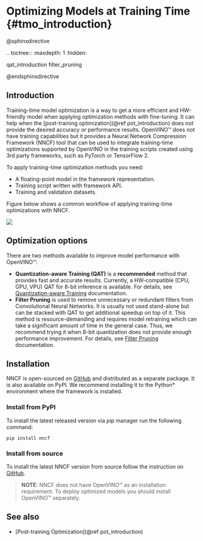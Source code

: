 # Optimizing Models at Training Time {#tmo_introduction}

@sphinxdirective

.. toctree::
   :maxdepth: 1
   :hidden:
   
   qat_introduction
   filter_pruning

@endsphinxdirective

## Introduction
Training-time model optimization is a way to get a more efficient and HW-friendly model when applying optimization methods with fine-tuning. It can help when the [post-training optimization](@ref pot_introduction) does not provide the desired accuracy or performance results. OpenVINO&trade; does not have training capabilities but it provides a Neural Network Compression Framework (NNCF) tool that can be used to integrate training-time optimizations supported by OpenVINO in the training scripts created using 3rd party frameworks, such as PyTorch or TensorFlow 2. 

To apply training-time optimization methods you need:
- A floating-point model in the framework representation.
- Training script written with framework API.
- Training and validation datasets.

Figure below shows a common workflow of applying training-time optimizations with NNCF.

![](../../img/nncf_workflow.png)

## Optimization options
There are two methods available to improve model performance with OpenVINO&trade;:
- **Quantization-aware Training (QAT)** is a **recommended** method that provides fast and accurate results. Currently, a HW-compatible (CPU, GPU, VPU) QAT for 8-bit inference is available. For details, see [Quantization-aware Training](./qat.md) documentation.
- **Filter Pruning** is used to remove unnecessary or redundant filters from Convolutional Neural Networks. It is usually not used stand-alone but can be stacked with QAT to get additional speedup on top of it. This method is resource-demanding and requires model retraining which can take a significant amount of time in the general case. Thus, we recommend trying it when 8-bit quantization does not provide enough performance improvement. For details, see [Filter Pruning](./filter_pruning.md) documentation.

## Installation
NNCF is open-sourced on [GitHub](https://github.com/openvinotoolkit/nncf) and distributed as a separate package. It is also available on PyPI. We recommend installing it to the Python* environment where the framework is installed.

### Install from PyPI
To install the latest released version via pip manager run the following command:
```
pip install nncf
```

### Install from source
To install the latest NNCF version from source follow the instruction on [GitHub](https://github.com/openvinotoolkit/nncf#installation).

> **NOTE**: NNCF does not have OpenVINO&trade; as an installation requirement. To deploy optimized models you should install OpenVINO&trade; separately.


## See also
- [Post-training Optimization](@ref pot_introduction)